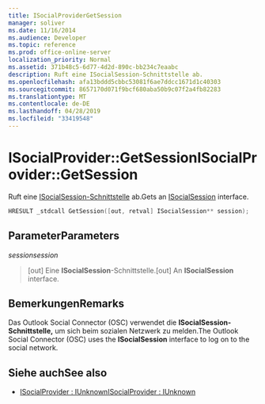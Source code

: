 ```yaml
---
title: ISocialProviderGetSession
manager: soliver
ms.date: 11/16/2014
ms.audience: Developer
ms.topic: reference
ms.prod: office-online-server
localization_priority: Normal
ms.assetid: 371b48c5-6d77-4d2d-890c-bb234c7eaabc
description: Ruft eine ISocialSession-Schnittstelle ab.
ms.openlocfilehash: afa13bddd5cbbc53081f6ae7ddcc1671d1c40303
ms.sourcegitcommit: 8657170d071f9bcf680aba50b9c07f2a4fb82283
ms.translationtype: MT
ms.contentlocale: de-DE
ms.lasthandoff: 04/28/2019
ms.locfileid: "33419548"
---
```

# <a name="isocialprovidergetsession"></a><span data-ttu-id="e27a1-103">ISocialProvider::GetSession</span><span class="sxs-lookup"><span data-stu-id="e27a1-103">ISocialProvider::GetSession</span></span>

<span data-ttu-id="e27a1-104">Ruft eine [ISocialSession-Schnittstelle](isocialsessioniunknown.md) ab.</span><span class="sxs-lookup"><span data-stu-id="e27a1-104">Gets an [ISocialSession](isocialsessioniunknown.md) interface.</span></span> 
  
```cpp
HRESULT _stdcall GetSession([out, retval] ISocialSession** session);
```

## <a name="parameters"></a><span data-ttu-id="e27a1-105">Parameter</span><span class="sxs-lookup"><span data-stu-id="e27a1-105">Parameters</span></span>

<span data-ttu-id="e27a1-106">_session_</span><span class="sxs-lookup"><span data-stu-id="e27a1-106">_session_</span></span>
  
> <span data-ttu-id="e27a1-107">[out] Eine **ISocialSession**-Schnittstelle.</span><span class="sxs-lookup"><span data-stu-id="e27a1-107">[out] An **ISocialSession** interface.</span></span> 
    
## <a name="remarks"></a><span data-ttu-id="e27a1-108">Bemerkungen</span><span class="sxs-lookup"><span data-stu-id="e27a1-108">Remarks</span></span>

<span data-ttu-id="e27a1-109">Das Outlook Social Connector (OSC) verwendet die **ISocialSession-Schnittstelle,** um sich beim sozialen Netzwerk zu melden.</span><span class="sxs-lookup"><span data-stu-id="e27a1-109">The Outlook Social Connector (OSC) uses the **ISocialSession** interface to log on to the social network.</span></span> 
  
## <a name="see-also"></a><span data-ttu-id="e27a1-110">Siehe auch</span><span class="sxs-lookup"><span data-stu-id="e27a1-110">See also</span></span>

- [<span data-ttu-id="e27a1-111">ISocialProvider : IUnknown</span><span class="sxs-lookup"><span data-stu-id="e27a1-111">ISocialProvider : IUnknown</span></span>](isocialprovideriunknown.md)

